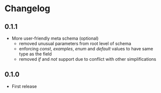 # Changelog

## 0.1.1

* More user-friendly meta schema (optional)
  * removed unusual parameters from root level of schema
  * enforcing *const*, *examples*, *enum* and *default* values to have same type as the field
  * removed *if* and *not* support due to conflict with other simplifications


## 0.1.0

* First release
